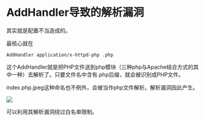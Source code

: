 # AddHandler导致的解析漏洞

其实就是配置不当造成的。

最核心就在
```
AddHandler application/x-httpd-php .php
```

这个AddHandler就是把PHP文件送到php模块（三种php与Apache结合方式的其中一种）去解析了。只要文件名中含有.php后缀，就会被识别成PHP文件。

index.php.jpeg这种命名也不例外，会被当作php文件解析。解析漏洞因此产生。

![](https://github.com/saiyanlee/Record/blob/master/Sys/Apache/AddHandler导致的解析漏洞/images/1.png)


可以利用其解析漏洞绕过白名单限制。